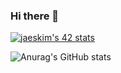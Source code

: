 ### Hi there 👋

[![jaeskim's 42 stats](https://badge42.herokuapp.com/api/stats/hbel-hou)](https://github.com/JaeSeoKim/badge42)

![Anurag's GitHub stats](https://github-readme-stats.vercel.app/api?username=hich-m&show_icons=true&theme=radical)
